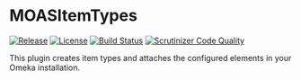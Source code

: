 MOASItemTypes
===============
[![Release](https://img.shields.io/badge/stable-v1.2.6-blue.svg)](https://github.com/UniversityOfNottingham/MOASItemTypes/releases/latest)
[![License](https://img.shields.io/badge/licence-MIT-blue.svg)](https://opensource.org/licenses/MIT)
[![Build Status](https://scrutinizer-ci.com/g/UniversityOfNottingham/MOASItemTypes/badges/build.png?b=master)](https://scrutinizer-ci.com/g/UniversityOfNottingham/MOASItemTypes/build-status/master)
[![Scrutinizer Code Quality](https://scrutinizer-ci.com/g/UniversityOfNottingham/MOASItemTypes/badges/quality-score.png?b=master)](https://scrutinizer-ci.com/g/UniversityOfNottingham/MOASItemTypes/?branch=master)

This plugin creates item types and attaches the configured elements in your Omeka installation.

